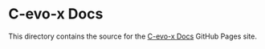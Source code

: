 # C-evo-x Docs

This directory contains the source for the [C-evo-x Docs][1] GitHub Pages site.

[1]: https://donmccaughey.github.io/C-evo-x/


